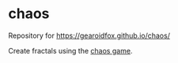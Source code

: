# chaos
Repository for https://gearoidfox.github.io/chaos/

Create fractals using the [chaos game](https://en.wikipedia.org/wiki/Chaos_game).
